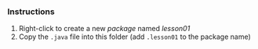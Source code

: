 
### Instructions
1. Right-click to create a new *package* named *lesson01*
2. Copy the `.java` file into this folder (add `.lesson01` to the package name)